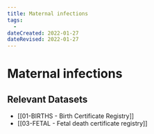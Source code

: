 ```yaml
---
title: Maternal infections
tags:
  - 
dateCreated: 2022-01-27
dateRevised: 2022-01-27
---
```

# Maternal infections
## Relevant Datasets
- [[01-BIRTHS - Birth Certificate Registry]]
- [[03-FETAL - Fetal death certificate registry]]